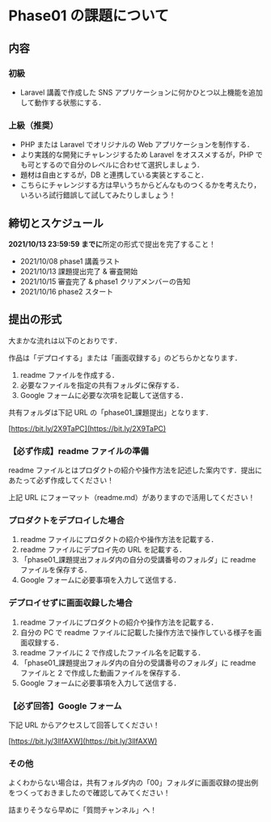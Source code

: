 # Phase01 の課題について

## 内容

### 初級

- Laravel 講義で作成した SNS アプリケーションに何かひとつ以上機能を追加して動作する状態にする．

### 上級（推奨）

- PHP または Laravel でオリジナルの Web アプリケーションを制作する．
- より実践的な開発にチャレンジするため Laravel をオススメするが，PHP でも可とするので自分のレベルに合わせて選択しましょう．
- 題材は自由とするが，DB と連携している実装とすること．
- こちらにチャレンジする方は早いうちからどんなものつくるかを考えたり，いろいろ試行錯誤して試してみたりしましょう！

## 締切とスケジュール

**2021/10/13 23:59:59 までに**所定の形式で提出を完了すること！

- 2021/10/08 phase1 講義ラスト
- 2021/10/13 課題提出完了 & 審査開始
- 2021/10/15 審査完了 & phase1 クリアメンバーの告知
- 2021/10/16 phase2 スタート

## 提出の形式

大まかな流れは以下のとおりです．

作品は「デプロイする」または「画面収録する」のどちらかとなります．

1. readme ファイルを作成する．
2. 必要なファイルを指定の共有フォルダに保存する．
3. Google フォームに必要な次項を記載して送信する．

共有フォルダは下記 URL の「phase01\_課題提出」となります．

[https://bit.ly/2X9TaPC](https://bit.ly/2X9TaPC)

### 【必ず作成】readme ファイルの準備

readme ファイルとはプロダクトの紹介や操作方法を記述した案内です．提出にあたって必ず作成してください！

上記 URL にフォーマット（readme.md）がありますので活用してください！

### プロダクトをデプロイした場合

1. readme ファイルにプロダクトの紹介や操作方法を記載する．
2. readme ファイルにデプロイ先の URL を記載する．
3. 「phase01\_課題提出フォルダ内の自分の受講番号のフォルダ」に readme ファイルを保存する．
4. Google フォームに必要事項を入力して送信する．

### デプロイせずに画面収録した場合

1. readme ファイルにプロダクトの紹介や操作方法を記載する．
2. 自分の PC で readme ファイルに記載した操作方法で操作している様子を画面収録する．
3. readme ファイルに 2 で作成したファイル名を記載する．
4. 「phase01\_課題提出フォルダ内の自分の受講番号のフォルダ」に readme ファイルと 2 で作成した動画ファイルを保存する．
5. Google フォームに必要事項を入力して送信する．

### 【必ず回答】Google フォーム

下記 URL からアクセスして回答してください！

[https://bit.ly/3llfAXW](https://bit.ly/3llfAXW)

### その他

よくわからない場合は，共有フォルダ内の「00」フォルダに画面収録の提出例をつくっておきましたので確認してみてください！

詰まりそうなら早めに「質問チャンネル」へ！
